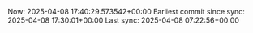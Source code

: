 Now: 2025-04-08 17:40:29.573542+00:00 Earliest commit since sync: 2025-04-08 17:30:01+00:00 Last sync: 2025-04-08 07:22:56+00:00
